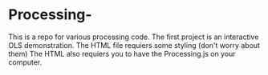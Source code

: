 # Processing-
This is a repo for various processing code.
The first project is an interactive OLS demonstration.
The HTML file requiers some styling (don't worry about them)
The HTML also requiers you to have the Processing.js on your computer.
